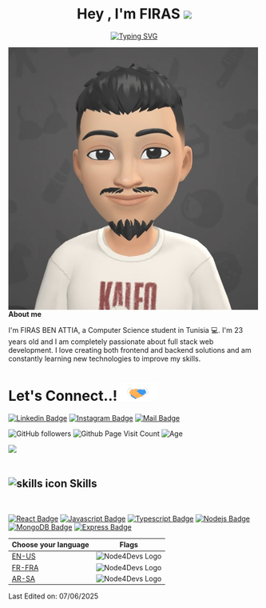 <h1 align="center"><b>Hey , I'm FIRAS </b><img src="https://media.giphy.com/media/hvRJCLFzcasrR4ia7z/giphy.gif" width="35"></h1>
<p align="center">
  <a href="https://github.com/DenverCoder1/readme-typing-svg"><img src="https://readme-typing-svg.herokuapp.com?font=Fira+Code&pause=1000&width=435&lines=HI+I'M+FIRAS+BEN+ATTIA;FULL+STACK+DEVELOPER&color=cyan&center=true" alt="Typing SVG" /></a>
</p>

<!--
<p align="center">
  
## [![Typing SVG](https://readme-typing-svg.herokuapp.com?font=Architects+Daughter&color=0099DD&size=30&lines=Hey!+It's+Ben+Ismail+Aziz!;Computer+Science+Student;Full+Stack+Web+Developer;Freelancer;DS%20|%20AI%20|%20ML%20Enthusiastic;Always%20learning%20new%20things)](https://github.com/AzizBenIsmail) 
  </p> -->
<!--  Ceci mon Avatar-->
<img title="My Avatar" align="left" src="assets/images/AVATAR.jpg"  width="500px" alt="hi" >

<!--  About me -->
<!--## <picture><img src = "assets/about_me.gif" width = 50px></picture> **About me**-->
**About me**

I'm FIRAS BEN ATTIA, a Computer Science student in Tunisia 💻. I'm 23 years old and
I am completely passionate about full stack web development. I love creating both frontend and backend solutions and am constantly learning new technologies to improve my skills.

<!-- Let's Connect..! -->
# <b> Let's Connect..!</b><img src="https://github.com/0xAbdulKhalid/0xAbdulKhalid/raw/main/assets/mdImages/handshake.gif" width ="80">

[![Linkedin Badge](https://img.shields.io/badge/-FirasBenAttia-0e76a8?style=flat&labelColor=0e76a8&logo=linkedin&logoColor=white)](https://www.linkedin.com/in/firas-ben-attia/) 
[![Instagram Badge](https://img.shields.io/badge/-@firas_benattia1-e84393?style=flat&labelColor=e84393&logo=instagram&logoColor=white)](https://www.instagram.com/firas_benattia1/)
[![Mail Badge](https://img.shields.io/badge/-firasbenattia033@gmail.com-c0392b?style=flat&labelColor=c0392b&logo=gmail&logoColor=white)](mailto:firasbenattia033@gmail.com)

<!-- GitHub followers /visitors/Age  -->
![GitHub followers](https://img.shields.io/github/followers/firasbenattia?style=social)
![Github Page Visit Count](https://komarev.com/ghpvc/?username=firasbenattia)
<img src="https://img.shields.io/badge/Age-23-blue" alt="Age" />

<!-- Ligne  -->
<img src="https://user-images.githubusercontent.com/73097560/115834477-dbab4500-a447-11eb-908a-139a6edaec5c.gif"><br><br>
<!-- TODO: Add last video link 



<!-- Skills  -->
## <img src="https://media2.giphy.com/media/QssGEmpkyEOhBCb7e1/giphy.gif?cid=ecf05e47a0n3gi1bfqntqmob8g9aid1oyj2wr3ds3mg700bl&rid=giphy.gif" width ="25" alt="skills icon"><b> Skills</b>
<br>

<!-- Technologies I work with -->

[![React Badge](https://img.shields.io/badge/-React-61DBFB?style=for-the-badge&labelColor=black&logo=react&logoColor=61DBFB)](#) [![Javascript Badge](https://img.shields.io/badge/-Javascript-F0DB4F?style=for-the-badge&labelColor=black&logo=javascript&logoColor=F0DB4F)](#) [![Typescript Badge](https://img.shields.io/badge/-Typescript-007acc?style=for-the-badge&labelColor=black&logo=typescript&logoColor=007acc)](#) [![Nodejs Badge](https://img.shields.io/badge/-Nodejs-3C873A?style=for-the-badge&labelColor=black&logo=node.js&logoColor=3C873A)](#) [![MongoDB Badge](https://img.shields.io/badge/-MongoDB-4DB33D?style=for-the-badge&labelColor=black&logo=mongodb&logoColor=4DB33D)](#) [![Express Badge](https://img.shields.io/badge/-Express-000000?style=for-the-badge&labelColor=black&logo=express&logoColor=white)](#)


| Choose your language         | Flags                                                                                                              |
| -------------------------- | ---------------------------------------------------------------------------------------------------------------------- |
| [EN-US](./README.md)       | <img width="15%" alt="Node4Devs Logo" title="United States Flag (USA)" src="./assets/images/flags/USA.png" /> |
| [FR-FRA](./README-FR-FRA.md) | <img width="15%" alt="Node4Devs Logo" title="France Flag (FR)" src="./assets/images/flags/France.png" />        |
| [AR-SA](./README-AR-SA.md) | <img width="15%" alt="Node4Devs Logo" title="Saudi Flag (SA)" src="./assets/images/flags/saudi_ arabia.jpg" />        |

</div>


Last Edited on: 07/06/2025


